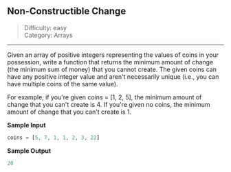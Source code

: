 ## Non-Constructible Change

> Difficulty: easy  
> Category: Arrays

---

Given an array of positive integers representing the values of coins in your possession,
write a function that returns the minimum amount of change (the minimum sum of money)
that you cannot create. The given coins can have any positive integer value and aren't
necessarily unique (i.e., you can have multiple coins of the same value).

For example, if you're given coins = [1, 2, 5], the minimum amount of change that you
can't create is 4. If you're given no coins, the minimum amount of change that you can't
create is 1.

**Sample Input**
```javascript
coins = [5, 7, 1, 1, 2, 3, 22]
```

**Sample Output**
```javascript
20
```

